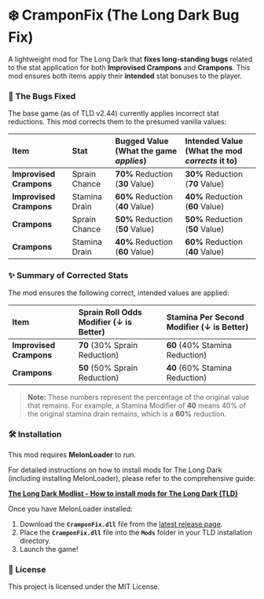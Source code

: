 # ❄️ CramponFix (The Long Dark Bug Fix)

A lightweight mod for The Long Dark that **fixes long-standing bugs** related to the stat application for both **Improvised Crampons** and **Crampons**. This mod ensures both items apply their **intended** stat bonuses to the player.

### 🐛 The Bugs Fixed

The base game (as of TLD v2.44) currently applies incorrect stat reductions. This mod corrects them to the presumed vanilla values:

| Item | Stat | Bugged Value (What the game *applies*) | **Intended Value** (What the mod *corrects* it to) |
| :--- | :--- | :--- | :--- |
| **Improvised Crampons** | Sprain Chance | $\mathbf{70\%}$ Reduction ($\mathbf{30}$ Value) | $\mathbf{30\%}$ Reduction ($\mathbf{70}$ Value) |
| **Improvised Crampons** | Stamina Drain | $\mathbf{60\%}$ Reduction ($\mathbf{40}$ Value) | $\mathbf{40\%}$ Reduction ($\mathbf{60}$ Value) |
| **Crampons** | Sprain Chance | $\mathbf{50\%}$ Reduction ($\mathbf{50}$ Value) | $\mathbf{50\%}$ Reduction ($\mathbf{50}$ Value) |
| **Crampons** | Stamina Drain | $\mathbf{40\%}$ Reduction ($\mathbf{60}$ Value) | $\mathbf{60\%}$ Reduction ($\mathbf{40}$ Value) |

### ✨ Summary of Corrected Stats

The mod ensures the following correct, intended values are applied:

| Item | Sprain Roll Odds Modifier ($\downarrow$ is Better) | Stamina Per Second Modifier ($\downarrow$ is Better) |
| :--- | :--- | :--- |
| **Improvised Crampons** | $\mathbf{70}$ (30% Sprain Reduction) | $\mathbf{60}$ (40% Stamina Reduction) |
| **Crampons** | $\mathbf{50}$ (50% Sprain Reduction) | $\mathbf{40}$ (60% Stamina Reduction) |

> **Note:** These numbers represent the percentage of the original value that remains. For example, a Stamina Modifier of $\mathbf{40}$ means $40\%$ of the original stamina drain remains, which is a $\mathbf{60\%}$ reduction.

### 🛠️ Installation

This mod requires **MelonLoader** to run.

For detailed instructions on how to install mods for The Long Dark (including installing MelonLoader), please refer to the comprehensive guide:

**[The Long Dark Modlist - How to install mods for The Long Dark (TLD)](https://tldmods.com/install.html)**

Once you have MelonLoader installed:
1.  Download the **`CramponFix.dll`** file from the [latest release page](LINK_TO_YOUR_GITHUB_RELEASES).
2.  Place the **`CramponFix.dll`** file into the **`Mods`** folder in your TLD installation directory.
3.  Launch the game!

### 📄 License

This project is licensed under the MIT License.
